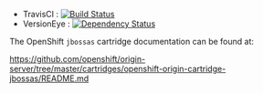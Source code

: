 - TravisCI : [![Build Status](https://travis-ci.org/paoesco/famivac-gestionnaire.svg)](https://travis-ci.org/paoesco/famivac-gestionnaire)
- VersionEye : [![Dependency Status](https://www.versioneye.com/user/projects/558ea3f6316338001e000073/badge.svg?style=flat)](https://www.versioneye.com/user/projects/558ea3f6316338001e000073)

The OpenShift `jbossas` cartridge documentation can be found at:

https://github.com/openshift/origin-server/tree/master/cartridges/openshift-origin-cartridge-jbossas/README.md
